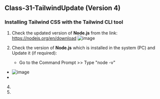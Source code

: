 ## Class-31-TailwindUpdate (Version 4)
###  Installing Tailwind CSS with the Tailwind CLI tool
1. Check the updated version of **Node.js** from the link: https://nodejs.org/en/download
   ![image](https://github.com/user-attachments/assets/570ec84c-8a01-41c7-b4d9-4276dca521ba)



2.  Check the version of **Node.js** which is installed in the system (PC) and Update it (if required):
      *  Go to the Command Prompt >> Type "node -v"
   *  ![image](https://github.com/user-attachments/assets/b48bc2c8-c935-4444-a404-396520efca84)
   *  

4.  

5. 
